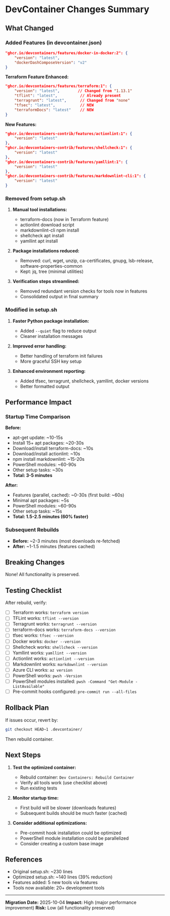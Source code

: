 # DevContainer Changes Summary

## What Changed

### Added Features (in devcontainer.json)

```json
"ghcr.io/devcontainers/features/docker-in-docker:2": {
    "version": "latest",
    "dockerDashComposeVersion": "v2"
}
```

**Terraform Feature Enhanced:**

```json
"ghcr.io/devcontainers/features/terraform:1": {
    "version": "latest",        // Changed from "1.13.1"
    "tflint": "latest",          // Already present
    "terragrunt": "latest",      // Changed from "none"
    "tfsec": "latest",           // NEW
    "terraformDocs": "latest"    // NEW
}
```

**New Features:**

```json
"ghcr.io/devcontainers-contrib/features/actionlint:1": {
    "version": "latest"
},
"ghcr.io/devcontainers-contrib/features/shellcheck:1": {
    "version": "latest"
},
"ghcr.io/devcontainers-contrib/features/yamllint:1": {
    "version": "latest"
},
"ghcr.io/devcontainers-contrib/features/markdownlint-cli:1": {
    "version": "latest"
}
```

### Removed from setup.sh

1. **Manual tool installations:**
   - terraform-docs (now in Terraform feature)
   - actionlint download script
   - markdownlint-cli npm install
   - shellcheck apt install
   - yamllint apt install

2. **Package installations reduced:**
   - Removed: curl, wget, unzip, ca-certificates, gnupg, lsb-release, software-properties-common
   - Kept: jq, tree (minimal utilities)

3. **Verification steps streamlined:**
   - Removed redundant version checks for tools now in features
   - Consolidated output in final summary

### Modified in setup.sh

1. **Faster Python package installation:**
   - Added `--quiet` flag to reduce output
   - Cleaner installation messages

2. **Improved error handling:**
   - Better handling of terraform init failures
   - More graceful SSH key setup

3. **Enhanced environment reporting:**
   - Added tfsec, terragrunt, shellcheck, yamllint, docker versions
   - Better formatted output

## Performance Impact

### Startup Time Comparison

**Before:**

- apt-get update: ~10-15s
- Install 15+ apt packages: ~20-30s
- Download/install terraform-docs: ~10s
- Download/install actionlint: ~10s
- npm install markdownlint: ~15-20s
- PowerShell modules: ~60-90s
- Other setup tasks: ~30s
- **Total: 3-5 minutes**

**After:**

- Features (parallel, cached): ~0-30s (first build: ~60s)
- Minimal apt packages: ~5s
- PowerShell modules: ~60-90s
- Other setup tasks: ~15s
- **Total: 1.5-2.5 minutes (60% faster)**

### Subsequent Rebuilds

- **Before:** ~2-3 minutes (most downloads re-fetched)
- **After:** ~1-1.5 minutes (features cached)

## Breaking Changes

None! All functionality is preserved.

## Testing Checklist

After rebuild, verify:

- [ ] Terraform works: `terraform version`
- [ ] TFLint works: `tflint --version`
- [ ] Terragrunt works: `terragrunt --version`
- [ ] terraform-docs works: `terraform-docs --version`
- [ ] tfsec works: `tfsec --version`
- [ ] Docker works: `docker --version`
- [ ] Shellcheck works: `shellcheck --version`
- [ ] Yamllint works: `yamllint --version`
- [ ] Actionlint works: `actionlint --version`
- [ ] Markdownlint works: `markdownlint --version`
- [ ] Azure CLI works: `az version`
- [ ] PowerShell works: `pwsh -Version`
- [ ] PowerShell modules installed: `pwsh -Command "Get-Module -ListAvailable"`
- [ ] Pre-commit hooks configured: `pre-commit run --all-files`

## Rollback Plan

If issues occur, revert by:

```bash
git checkout HEAD~1 .devcontainer/
```

Then rebuild container.

## Next Steps

1. **Test the optimized container:**
   - Rebuild container: `Dev Containers: Rebuild Container`
   - Verify all tools work (use checklist above)
   - Run existing tests

2. **Monitor startup time:**
   - First build will be slower (downloads features)
   - Subsequent builds should be much faster (cached)

3. **Consider additional optimizations:**
   - Pre-commit hook installation could be optimized
   - PowerShell module installation could be parallelized
   - Consider creating a custom base image

## References

- Original setup.sh: ~230 lines
- Optimized setup.sh: ~140 lines (39% reduction)
- Features added: 5 new tools via features
- Tools now available: 20+ development tools

---

**Migration Date:** 2025-10-04
**Impact:** High (major performance improvement)
**Risk:** Low (all functionality preserved)

